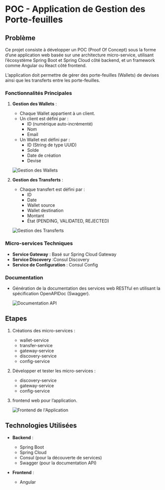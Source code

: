 # POC - Application de Gestion des Porte-feuilles

## Problème

Ce projet consiste à développer un POC (Proof Of Concept) sous la forme d’une application web basée sur une architecture micro-service, utilisant l’écosystème Spring Boot et Spring Cloud côté backend, et un framework comme Angular ou React côté frontend. 

L’application doit permettre de gérer des porte-feuilles (Wallets) de devises ainsi que les transferts entre les porte-feuilles. 

### Fonctionnalités Principales

1. **Gestion des Wallets** :
   - Chaque Wallet appartient à un client.
   - Un client est défini par :
     - ID (numérique auto-incrémenté)
     - Nom
     - Email
   - Un Wallet est défini par :
     - ID (String de type UUID)
     - Solde
     - Date de création
     - Devise

   ![Gestion des Wallets](chemin/vers/image_gestion_wallets.png) <!-- Ajoutez ici une image de démonstration -->

2. **Gestion des Transferts** :
   - Chaque transfert est défini par :
     - ID
     - Date
     - Wallet source
     - Wallet destination
     - Montant
     - État (PENDING, VALIDATED, REJECTED)

   ![Gestion des Transferts](chemin/vers/image_gestion_transferts.png) <!-- Ajoutez ici une image de démonstration -->

### Micro-services Techniques

- **Service Gateway** : Basé sur Spring Cloud Gateway
- **Service Discovery** :Consul Discovery 
- **Service de Configuration** :  Consul Config 

### Documentation

- Génération de la documentation des services web RESTful en utilisant la spécification OpenAPIDoc (Swagger).

   ![Documentation API](chemin/vers/image_documentation_api.png) <!-- Ajoutez ici une image de démonstration -->

## Etapes

1. Créations des  micro-services  :
   - wallet-service
   - transfer-service
   - gateway-service
   - discovery-service
   - config-service

2. Développer et tester les micro-services :
   - discovery-service
   - gateway-service
   - config-service

3. frontend web pour l’application.

   ![Frontend de l'Application](chemin/vers/image_frontend_application.png) <!-- Ajoutez ici une image de démonstration -->



## Technologies Utilisées

- **Backend** : 
  - Spring Boot
  - Spring Cloud
  - Consul (pour la découverte de services)
  - Swagger (pour la documentation API)

- **Frontend** : 
  - Angular 


